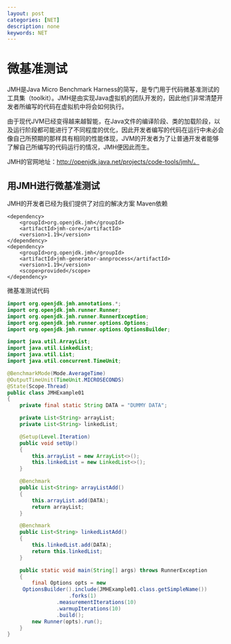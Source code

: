 ```yaml
---
layout: post
categories: [NET]
description: none
keywords: NET
---
```

# 微基准测试
JMH是Java Micro Benchmark Harness的简写，是专门用于代码微基准测试的工具集（toolkit）。JMH是由实现Java虚拟机的团队开发的，因此他们非常清楚开发者所编写的代码在虚拟机中将会如何执行。

由于现代JVM已经变得越来越智能，在Java文件的编译阶段、类的加载阶段，以及运行阶段都可能进行了不同程度的优化，因此开发者编写的代码在运行中未必会像自己所预期的那样具有相同的性能体现，JVM的开发者为了让普通开发者能够了解自己所编写的代码运行的情况，JMH便因此而生。

JMH的官网地址：http://openjdk.java.net/projects/code-tools/jmh/。

## 用JMH进行微基准测试
JMH的开发者已经为我们提供了对应的解决方案
Maven依赖
```
<dependency>
    <groupId>org.openjdk.jmh</groupId>
    <artifactId>jmh-core</artifactId>
    <version>1.19</version>
</dependency>
<dependency>
    <groupId>org.openjdk.jmh</groupId>
    <artifactId>jmh-generator-annprocess</artifactId>
    <version>1.19</version>
    <scope>provided</scope>
</dependency>
```
微基准测试代码
```java
import org.openjdk.jmh.annotations.*;
import org.openjdk.jmh.runner.Runner;
import org.openjdk.jmh.runner.RunnerException;
import org.openjdk.jmh.runner.options.Options;
import org.openjdk.jmh.runner.options.OptionsBuilder;

import java.util.ArrayList;
import java.util.LinkedList;
import java.util.List;
import java.util.concurrent.TimeUnit;

@BenchmarkMode(Mode.AverageTime)
@OutputTimeUnit(TimeUnit.MICROSECONDS)
@State(Scope.Thread)
public class JMHExample01
{
    private final static String DATA = "DUMMY DATA";

    private List<String> arrayList;
    private List<String> linkedList;

    @Setup(Level.Iteration)
    public void setUp()
    {
        this.arrayList = new ArrayList<>();
        this.linkedList = new LinkedList<>();
    }

    @Benchmark
    public List<String> arrayListAdd()
    {
        this.arrayList.add(DATA);
        return arrayList;
    }

    @Benchmark
    public List<String> linkedListAdd()
    {
        this.linkedList.add(DATA);
        return this.linkedList;
    }

    public static void main(String[] args) throws RunnerException
    {
        final Options opts = new
     OptionsBuilder().include(JMHExample01.class.getSimpleName())
                    .forks(1)
                .measurementIterations(10)
                .warmupIterations(10)
                .build();
        new Runner(opts).run();
    }
}
```
## 




